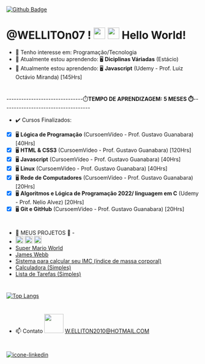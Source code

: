 [![Github Badge](https://img.shields.io/badge/-Github-000?style=flat-square&logo=Github&logoColor=white&link=LINK_GIT)](LINK_GIT)  
# @WELLITOn07 ! <img src= "https://github.com/WELLITOn07/Mascote-do-Android/blob/main/imagens/Hi.gif" width="30"> <img src=https://github.com/WELLITOn07/Mascote-do-Android/blob/main/imagens/Earth.gif width="30"> Hello World!
 
- 👀 Tenho interesse em: Programação/Tecnologia 
- 🌱 Atualmente estou aprendendo:  🖥️ <strong>Diciplinas Váriadas</strong> (Estácio)
- 🌱 Atualmente estou aprendendo:  🖥️ <strong>Javascript</strong> (Udemy - Prof. Luiz Octávio Miranda) [145Hrs]
# 
-------------------------------⏱️<strong>TEMPO DE APRENDIZAGEM: 5 MESES ⏱️</strong>------------------------------------
- ✔️ Cursos Finalizados: 
-[x] 🖥️ <strong>Lógica de Programação</strong> (CursoemVídeo - Prof. Gustavo Guanabara) [40Hrs]
-[x] 🖥️ <strong>HTML & CSS3</strong> (CursoemVídeo - Prof. Gustavo Guanabara) [120Hrs]
-[x] 🖥️ <strong>Javascript</strong> (CursoemVídeo - Prof. Gustavo Guanabara) [40Hrs]
-[x] 🖥️ <strong>Linux</strong> (CursoemVídeo - Prof. Gustavo Guanabara) [40Hrs]
-[x] 🖥️ <strong>Rede de Computadores</strong> (CursoemVídeo - Prof. Gustavo Guanabara) [20Hrs]
-[x] 🖥️ <strong>Algoritmos e Lógica de Programação 2022/ linguagem em C</strong> (Udemy - Prof. Nelio Alvez) [20Hrs]
-[x] 🖥️ <strong>Git e GitHub</strong> (CursoemVídeo - Prof. Gustavo Guanabara) [20Hrs]

#
- 💞️ MEUS PROJETOS 💞️ - 
- <code><img height= "20" src="https://img.shields.io/badge/HTML5-E34F26?style=for-the-badge&logo=html5&logoColor=white"></code> <code><img height= "20" src="https://img.shields.io/badge/CSS3-1572B6?style=for-the-badge&logo=css3&logoColor=white"></code> <code><img height= "20" src="https://img.shields.io/badge/JavaScript-323330?style=for-the-badge&logo=javascript&logoColor=F7DF1E"></code>
- <a href="https://welliton07.github.io/Super-Mario-World/" target="_blank">Super Mario World</a> 
- <a href="https://welliton07.github.io/James-Webb/" target="_blank">James Webb</a>
- <a href="https://welliton07.github.io/CALCULO-IMC/" target="_blank">Sistema para calcular seu IMC (índice de massa corporal)</a>
- <a href="https://welliton07.github.io/CAL/" target="_blank">Calculadora (Simples)</a>
- <a href="https://welliton07.github.io/Lista-de-Tarefas/" target="_blank">Lista de Tarefas (Simples)</a>

#
[![Top Langs](https://github-readme-stats.vercel.app/api/top-langs/?username=WELLITOn07&langs_count=8)](https://github.com/WELLITOn07/github-readme-stats)
#
- 📫 Contato <img src= "https://github.com/WELLITOn07/Mascote-do-Android/blob/main/imagens/Handshake.gif" width="50">
W.ELLITON2010@HOTMAIL.COM 
#
<a href="https://www.linkedin.com/in/welliton-gruber-becker-8383a4141/" target="_blank"><img src="https://github.com/WELLITOn07/Mascote-do-Android/blob/main/imagens/Linkedin-icon.png" alt="icone-linkedin">


